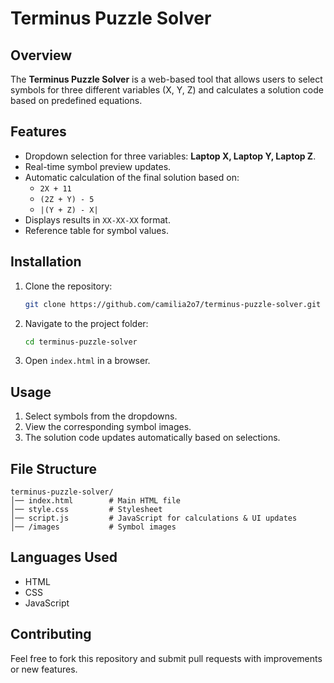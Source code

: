 # Terminus Puzzle Solver

## Overview
The **Terminus Puzzle Solver** is a web-based tool that allows users to select symbols for three different variables (X, Y, Z) and calculates a solution code based on predefined equations.

## Features
- Dropdown selection for three variables: **Laptop X, Laptop Y, Laptop Z**.
- Real-time symbol preview updates.
- Automatic calculation of the final solution based on:
  - `2X + 11`
  - `(2Z + Y) - 5`
  - `|(Y + Z) - X|`
- Displays results in `XX-XX-XX` format.
- Reference table for symbol values.

## Installation
1. Clone the repository:
   ```bash
   git clone https://github.com/camilia2o7/terminus-puzzle-solver.git
   ```
2. Navigate to the project folder:
   ```bash
   cd terminus-puzzle-solver
   ```
3. Open `index.html` in a browser.

## Usage
1. Select symbols from the dropdowns.
2. View the corresponding symbol images.
3. The solution code updates automatically based on selections.

## File Structure
```
terminus-puzzle-solver/
│── index.html        # Main HTML file
│── style.css         # Stylesheet
│── script.js         # JavaScript for calculations & UI updates
│── /images           # Symbol images
```

## Languages Used
- HTML
- CSS
- JavaScript

## Contributing
Feel free to fork this repository and submit pull requests with improvements or new features.

